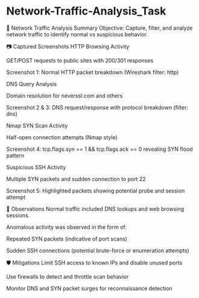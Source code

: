 # Network-Traffic-Analysis_Task
🧾 Network Traffic Analysis Summary
Objective: Capture, filter, and analyze network traffic to identify normal vs suspicious behavior.

📷 Captured Screenshots
HTTP Browsing Activity

GET/POST requests to public sites with 200/301 responses

Screenshot 1: Normal HTTP packet breakdown (Wireshark filter: http)

DNS Query Analysis

Domain resolution for neverssl.com and others

Screenshot 2 & 3: DNS request/response with protocol breakdown (filter: dns)

Nmap SYN Scan Activity

Half-open connection attempts (Nmap style)

Screenshot 4: tcp.flags.syn == 1 && tcp.flags.ack == 0 revealing SYN flood pattern

Suspicious SSH Activity

Multiple SYN packets and sudden connection to port 22

Screenshot 5: Highlighted packets showing potential probe and session attempt

🧠 Observations
Normal traffic included DNS lookups and web browsing sessions.

Anomalous activity was observed in the form of:

Repeated SYN packets (indicative of port scans)

Sudden SSH connections (potential brute-force or enumeration attempts)

🛡️ Mitigations
Limit SSH access to known IPs and disable unused ports

Use firewalls to detect and throttle scan behavior

Monitor DNS and SYN packet surges for reconnaissance detection
